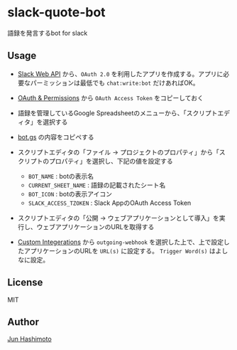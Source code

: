 # slack-quote-bot

語録を発言するbot for slack

## Usage

* [Slack Web API](https://api.slack.com/web) から、`OAuth 2.0` を利用したアプリを作成する。アプリに必要なパーミッションは最低でも `chat:write:bot` だけあればOK。

* [OAuth & Permissions](https://api.slack.com/apps/XXX/oauth) から `OAuth Access Token` をコピーしておく

* 語録を管理しているGoogle Spreadsheetのメニューから、「スクリプトエディタ」を選択する

* [bot.gs](https://github.com/manji602/slack-quote-bot/blob/master/bot.gs) の内容をコピペする

* スクリプトエディタの「ファイル -> プロジェクトのプロパティ」から「スクリプトのプロパティ」を選択し、下記の値を設定する
  * `BOT_NAME` : botの表示名
  * `CURRENT_SHEET_NAME` : 語録の記載されたシート名
  * `BOT_ICON` : botの表示アイコン
  * `SLACK_ACCESS_TZOKEN` : Slack AppのOAuth Access Token

* スクリプトエディタの「公開 -> ウェブアプリケーションとして導入」を実行し、ウェブアプリケーションのURLを取得する

* [Custom Integerations](https://your.slack.com/apps/manage/custom-integrations) から `outgoing-webhook` を選択した上で、上で設定したアプリケーションのURLを `URL(s)` に設定する。 `Trigger Word(s)` はよしなに設定。

## License

MIT

## Author

[Jun Hashimoto](https://github.com/manji602)
